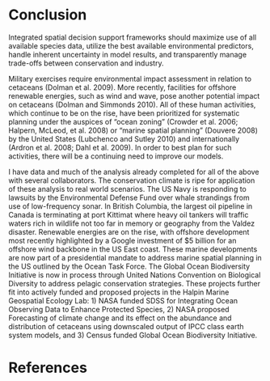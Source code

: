 Conclusion
==========

Integrated spatial decision support frameworks should maximize use of
all available species data, utilize the best available environmental
predictors, handle inherent uncertainty in model results, and
transparently manage trade-offs between conservation and industry.

Military exercises require environmental impact assessment in relation
to cetaceans (Dolman et al. 2009). More recently, facilities for
offshore renewable energies, such as wind and wave, pose another
potential impact on cetaceans (Dolman and Simmonds 2010). All of these
human activities, which continue to be on the rise, have been
prioritized for systematic planning under the auspices of “ocean zoning”
(Crowder et al. 2006; Halpern, McLeod, et al. 2008) or “marine spatial
planning” (Douvere 2008) by the United States (Lubchenco and Sutley
2010) and internationally (Ardron et al. 2008; Dahl et al. 2009). In
order to best plan for such activities, there will be a continuing need
to improve our models.

I have data and much of the analysis already completed for all of the
above with several collaborators. The conservation climate is ripe for
application of these analysis to real world scenarios. The US Navy is
responding to lawsuits by the Environmental Defense Fund over whale
strandings from use of low-frequency sonar. In British Columbia, the
largest oil pipeline in Canada is terminating at port Kittimat where
heavy oil tankers will traffic waters rich in wildlife not too far in
memory or geography from the Valdez disaster. Renewable energies are on
the rise, with offshore development most recently highlighted by a
Google investment of \$5 billion for an offshore wind backbone in the US
East coast. These marine developments are now part of a presidential
mandate to address marine spatial planning in the US outlined by the
Ocean Task Force. The Global Ocean Biodiversity Initiative is now in
process through United Nations Convention on Biological Diversity to
address pelagic conservation strategies. These projects further fit into
actively funded and proposed projects in the Halpin Marine Geospatial
Ecology Lab: 1) NASA funded SDSS for Integrating Ocean Observing Data to
Enhance Protected Species, 2) NASA proposed Forecasting of climate
change and its effect on the abundance and distribution of cetaceans
using downscaled output of IPCC class earth system models, and 3) Census
funded Global Ocean Biodiversity Initiative.

References
==========
